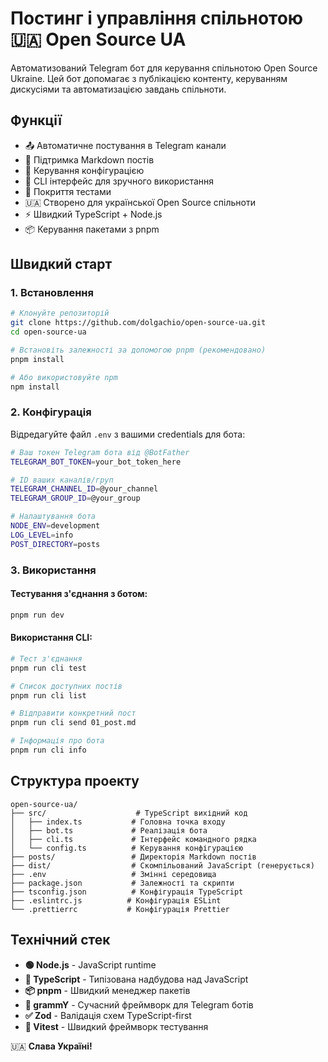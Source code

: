 # Постинг і управління спільнотою 🇺🇦 Open Source UA

Автоматизований Telegram бот для керування спільнотою Open Source Ukraine. Цей бот допомагає з публікацією контенту, керуванням дискусіями та автоматизацією завдань спільноти.

## Функції

- 📤 Автоматичне постування в Telegram канали
- 📝 Підтримка Markdown постів
- 🔧 Керування конфігурацією
- 🚀 CLI інтерфейс для зручного використання
- 🧪 Покриття тестами
- 🇺🇦 Створено для української Open Source спільноти
- ⚡ Швидкий TypeScript + Node.js
- 📦 Керування пакетами з pnpm

## Швидкий старт

### 1. Встановлення

```bash
# Клонуйте репозиторій
git clone https://github.com/dolgachio/open-source-ua.git
cd open-source-ua

# Встановіть залежності за допомогою pnpm (рекомендовано)
pnpm install

# Або використовуйте npm
npm install
```

### 2. Конфігурація

Відредагуйте файл `.env` з вашими credentials для бота:

```bash
# Ваш токен Telegram бота від @BotFather
TELEGRAM_BOT_TOKEN=your_bot_token_here

# ID ваших каналів/груп
TELEGRAM_CHANNEL_ID=@your_channel
TELEGRAM_GROUP_ID=@your_group

# Налаштування бота
NODE_ENV=development
LOG_LEVEL=info
POST_DIRECTORY=posts
```

### 3. Використання

#### Тестування з'єднання з ботом:
```bash
pnpm run dev
```

#### Використання CLI:
```bash
# Тест з'єднання
pnpm run cli test

# Список доступних постів
pnpm run cli list

# Відправити конкретний пост
pnpm run cli send 01_post.md

# Інформація про бота
pnpm run cli info
```

## Структура проекту

```
open-source-ua/
├── src/                    # TypeScript вихідний код
│   ├── index.ts           # Головна точка входу
│   ├── bot.ts             # Реалізація бота
│   ├── cli.ts             # Інтерфейс командного рядка
│   └── config.ts          # Керування конфігурацією
├── posts/                 # Директорія Markdown постів
├── dist/                  # Скомпільований JavaScript (генерується)
├── .env                   # Змінні середовища
├── package.json           # Залежності та скрипти
├── tsconfig.json          # Конфігурація TypeScript
├── .eslintrc.js          # Конфігурація ESLint
└── .prettierrc           # Конфігурація Prettier
```

## Технічний стек

- **🟢 Node.js** - JavaScript runtime
- **🔷 TypeScript** - Типізована надбудова над JavaScript
- **📦 pnpm** - Швидкий менеджер пакетів
- **🤖 grammY** - Сучасний фреймворк для Telegram ботів
- **✅ Zod** - Валідація схем TypeScript-first
- **🧪 Vitest** - Швидкий фреймворк тестування

🇺🇦 **Слава Україні!**